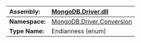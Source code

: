 | **Assembly:** | [MongoDB.Driver.dll](MongoDB_Driver.md) |
|:--------------|:----------------------------------------|
| **Namespace:** | [MongoDB.Driver.Conversion](N_MongoDB_Driver_Conversion.md) |
| **Type Name:** | Endianness (enum)                       |
